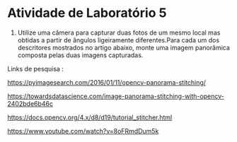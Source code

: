 # Atividade de Laboratório 5

1) Utilize uma câmera para capturar duas fotos de um mesmo local mas obtidas a partir de ângulos ligeiramente diferentes.Para cada um dos descritores mostrados no artigo abaixo, monte uma imagem panorâmica composta pelas duas imagens capturadas.

Links de pesquisa : 

https://pyimagesearch.com/2016/01/11/opencv-panorama-stitching/

https://towardsdatascience.com/image-panorama-stitching-with-opencv-2402bde6b46c

https://docs.opencv.org/4.x/d8/d19/tutorial_stitcher.html

https://www.youtube.com/watch?v=8oFRmdDum5k
